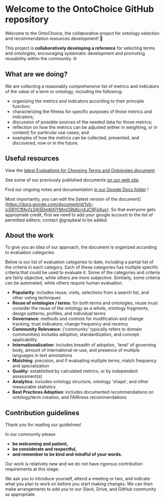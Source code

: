 # Welcome to the OntoChoice GitHub repository
Welcome to the OntoChoice, the collaborative project for ontology selection and recommendation resources development! 🚀

This project is **collaboratively developing a reference** for selecting terms and ontologies, encouraging systematic development and promoting reusability within the community. 🌐

## What are we doing?
We are collecting a reasonably comprehensive list of metrics and indicators of the value of a term or ontology, including the following:
* organizing the metrics and indicators according to their principle function;
* characterizing the fitness for specific purposes of those metrics and indicators;
* discussion of possible sources of the needed data for those metrics;
* reflection on how the metrics can be adjusted (either in weighting, or in content) for particular use cases; and
* examples of how the metrics can be collected, presented, and discovered, now or in the future.

## Useful resources

View the [latest Evaluations for Choosing Terms and Ontologies document](https://docs.google.com/document/d/1vb-icDRYCffAn1z2jK5DmNXiYMmO9bKcri4JC9FpXuc). 

See some of our previously published documents [on our web site](https://ontochoice.github.io/choosing-terms-and-ontologies/).

Find our ongoing notes and documentation [in our Google Docs folder]([https://docs.google.com/document/d/1jp0nNiipTo60QuH9k2B9hzXD1nkPsgsJbyEnqDxjXWY](https://drive.google.com/drive/folders/1Pj0R_4KA_fF2Cg_I0LazMScpkcbXK7AQ)) !

Most importantly, you can edit the [latest version of the document]
(https://docs.google.com/document/d/1vb-icDRYCffAn1z2jK5DmNXiYMmO9bKcri4JC9FpXuc). 
So that everyone gets appropriate credit, first we need to add your google account to the list of permitted editors;
contact @graybeal to be added.

## About the work

To give you an idea of our approach, the document is organized according to evaluation categories.

Below is our list of evaluation categories to date, including a partial list of the criteria in each category.
Each of these categories has multiple specific criteria that could be used to evaluate it. 
Some of the categories and criteria are fairly objective, while others are more subjective.
Similarly, some criteria can be automated, while others require human evaluation.

* **Popularity**: includes reuse, visits, selections from a search list, and other voting techniques
* **Reuse of ontologies / terms**: for both terms and ontologies, reuse must consider the reuse of the ontology as a whole, ontology fragments, design patterns, profiles, and individual terms
* **Governance**: methods and controls for modification and change tracking; trust indicators; change frequency and recency
* **Community Relevance**: ('community' typically refers to domain communities) includes adoption, standardization, and concept applicability 
* **Internationalization**: includes breadth of adoption, 'level' of governing body, amount of international re-use, and presence of multiple languages in text annotations 
* **Matching**: precision, and if evaluating multiple terms, match frequency and specialization 
* **Quality**: established by calculated metrics, or by independent assessment(s) 
* **Analytics**: includes ontology structure, ontology 'shape', and other measurable statistics
* **Best Practices Adoption**: includes documented recommendations on ontology/term creation, and FAIRness recommendations

## Contribution guidelines

Thank you for reading our guidelines!

In our community please 
* **be welcoming and patient,**
* **be considerate and respectful,** 
* **and remember to be kind and mindful of your words.**

Our work is relatively new and we do not have rigorous contribution requirements at this stage. 

We ask you to introduce yourself, attend a meeting or two, and indicate what you plan to work on
before you start making changes. We can then make arrangements to add you to our Slack, Drive, 
and GitHub community as appropriate.
